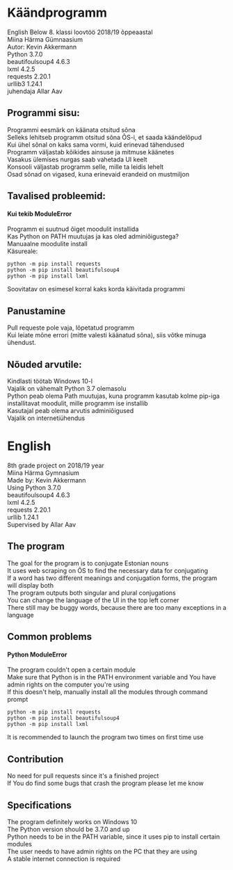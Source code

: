 # Käändprogramm
English Below 
8. klassi loovtöö 2018/19 õppeaastal\
Miina Härma Gümnaasium\
Autor: Kevin Akkermann\
Python 3.7.0\
beautifoulsoup4 4.6.3\
lxml 4.2.5\
requests 2.20.1\
urllib3 1.24.1\
juhendaja Allar Aav

## Programmi sisu:
Programmi eesmärk on käänata otsitud sõna\
Selleks lehitseb programm otsitud sõna ÕS-i, et saada käändelõpud\
Kui ühel sõnal on kaks sama vormi, kuid erinevad tähendused\
Programm väljastab kõikides ainsuse ja mitmuse käänetes\
Vasakus ülemises nurgas saab vahetada UI keelt\
Konsooli väljastab programm selle, mille ta leidis lehelt\
Osad sõnad on vigased, kuna erinevaid erandeid on mustmiljon

## Tavalised probleemid:
#### Kui tekib ModuleError
Programm ei suutnud õiget moodulit installida\
Kas Python on PATH muutujas ja kas oled adminiõigustega?\
Manuaalne moodulite install\
Käsureale:
```
python -m pip install requests
python -m pip install beautifulsoup4
python -m pip install lxml
```
Soovitatav on esimesel korral kaks korda käivitada programmi

## Panustamine
Pull requeste pole vaja, lõpetatud programm\
Kui leiate mõne errori (mitte valesti käänatud sõna), siis võtke minuga ühendust.

## Nõuded arvutile:
Kindlasti töötab Windows 10-l\
Vajalik on vähemalt Python 3.7 olemasolu\
Python peab olema Path muutujas, kuna programm kasutab kolme pip-iga installitavat moodulit, mille programm ise installib\
Kasutajal peab olema arvutis adminiõigused\
Vajalik on internetiühendus

# English
8th grade project on 2018/19 year\
Miina Härma Gymnasium\
Made by: Kevin Akkermann\
Using Python 3.7.0\
beautifoulsoup4 4.6.3\
lxml 4.2.5\
requests 2.20.1\
urllib 1.24.1\
Supervised by Allar Aav

## The program
The goal for the program is to conjugate Estonian nouns\
It uses web scraping on ÕS to find the necessary data for conjugating\
If a word has two different meanings and conjugation forms, the program will display both\
The program outputs both singular and plural conjugations\
You can change the language of the UI in the top left corner\
There still may be buggy words, because there are too many exceptions in a language

## Common problems
#### Python ModuleError
The program couldn't open a certain module\
Make sure that Python is in the PATH environment variable and You have admin rights on the computer you're using\
If this doesn't help, manually install all the modules through command prompt
```
python -m pip install requests
python -m pip install beautifulsoup4
python -m pip install lxml
```
It is recommended to launch the program two times on first time use

## Contribution
No need for pull requests since it's a finished project\
If You do find some bugs that crash the program please let me know

## Specifications
The program definitely works on Windows 10\
The Python version should be 3.7.0 and up\
Python needs to be in the PATH variable, since it uses pip to install certain modules\
The user needs to have admin rights on the PC that they are using\
A stable internet connection is required
